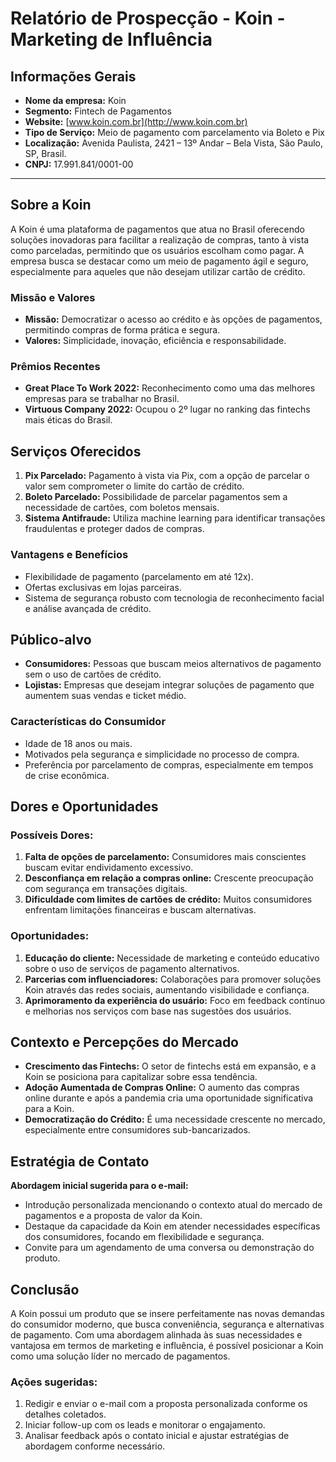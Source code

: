 # Relatório de Prospecção - Koin - Marketing de Influência

## Informações Gerais
- **Nome da empresa:** Koin
- **Segmento:** Fintech de Pagamentos
- **Website:** [www.koin.com.br](http://www.koin.com.br)
- **Tipo de Serviço:** Meio de pagamento com parcelamento via Boleto e Pix
- **Localização:** Avenida Paulista, 2421 – 13º Andar – Bela Vista, São Paulo, SP, Brasil.
- **CNPJ:** 17.991.841/0001-00

---

## Sobre a Koin
A Koin é uma plataforma de pagamentos que atua no Brasil oferecendo soluções inovadoras para facilitar a realização de compras, tanto à vista como parceladas, permitindo que os usuários escolham como pagar. A empresa busca se destacar como um meio de pagamento ágil e seguro, especialmente para aqueles que não desejam utilizar cartão de crédito.

### Missão e Valores
- **Missão:** Democratizar o acesso ao crédito e às opções de pagamentos, permitindo compras de forma prática e segura.
- **Valores:** Simplicidade, inovação, eficiência e responsabilidade.

### Prêmios Recentes
- **Great Place To Work 2022:** Reconhecimento como uma das melhores empresas para se trabalhar no Brasil.
- **Virtuous Company 2022:** Ocupou o 2º lugar no ranking das fintechs mais éticas do Brasil.

## Serviços Oferecidos
1. **Pix Parcelado:** Pagamento à vista via Pix, com a opção de parcelar o valor sem comprometer o limite do cartão de crédito.
2. **Boleto Parcelado:** Possibilidade de parcelar pagamentos sem a necessidade de cartões, com boletos mensais.
3. **Sistema Antifraude:** Utiliza machine learning para identificar transações fraudulentas e proteger dados de compras.

### Vantagens e Benefícios
- Flexibilidade de pagamento (parcelamento em até 12x).
- Ofertas exclusivas em lojas parceiras.
- Sistema de segurança robusto com tecnologia de reconhecimento facial e análise avançada de crédito.

## Público-alvo
- **Consumidores:** Pessoas que buscam meios alternativos de pagamento sem o uso de cartões de crédito.
- **Lojistas:** Empresas que desejam integrar soluções de pagamento que aumentem suas vendas e ticket médio.

### Características do Consumidor
- Idade de 18 anos ou mais.
- Motivados pela segurança e simplicidade no processo de compra.
- Preferência por parcelamento de compras, especialmente em tempos de crise econômica.

## Dores e Oportunidades
### Possíveis Dores:
1. **Falta de opções de parcelamento:** Consumidores mais conscientes buscam evitar endividamento excessivo.
2. **Desconfiança em relação a compras online:** Crescente preocupação com segurança em transações digitais.
3. **Dificuldade com limites de cartões de crédito:** Muitos consumidores enfrentam limitações financeiras e buscam alternativas.

### Oportunidades:
1. **Educação do cliente:** Necessidade de marketing e conteúdo educativo sobre o uso de serviços de pagamento alternativos.
2. **Parcerias com influenciadores:** Colaborações para promover soluções Koin através das redes sociais, aumentando visibilidade e confiança.
3. **Aprimoramento da experiência do usuário:** Foco em feedback contínuo e melhorias nos serviços com base nas sugestões dos usuários.

## Contexto e Percepções do Mercado
- **Crescimento das Fintechs:** O setor de fintechs está em expansão, e a Koin se posiciona para capitalizar sobre essa tendência.
- **Adoção Aumentada de Compras Online:** O aumento das compras online durante e após a pandemia cria uma oportunidade significativa para a Koin.
- **Democratização do Crédito:** É uma necessidade crescente no mercado, especialmente entre consumidores sub-bancarizados.

## Estratégia de Contato
**Abordagem inicial sugerida para o e-mail:**
- Introdução personalizada mencionando o contexto atual do mercado de pagamentos e a proposta de valor da Koin.
- Destaque da capacidade da Koin em atender necessidades específicas dos consumidores, focando em flexibilidade e segurança.
- Convite para um agendamento de uma conversa ou demonstração do produto.

## Conclusão
A Koin possui um produto que se insere perfeitamente nas novas demandas do consumidor moderno, que busca conveniência, segurança e alternativas de pagamento. Com uma abordagem alinhada às suas necessidades e vantajosa em termos de marketing e influência, é possível posicionar a Koin como uma solução líder no mercado de pagamentos.

### Ações sugeridas:
1. Redigir e enviar o e-mail com a proposta personalizada conforme os detalhes coletados.
2. Iniciar follow-up com os leads e monitorar o engajamento.
3. Analisar feedback após o contato inicial e ajustar estratégias de abordagem conforme necessário.